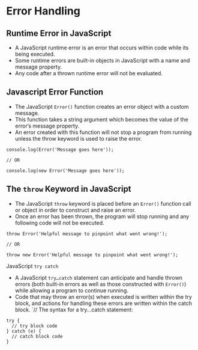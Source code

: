 # Error Handling
## Runtime Error in JavaScript
- A JavaScript runtime error is an error that occurs within code while its being executed. 
- Some runtime errors are built-in objects in JavaScript with a name and message property. 
- Any code after a thrown runtime error will not be evaluated.

## Javascript Error Function
- The JavaScript `Error()` function creates an error object with a custom message. 
- This function takes a string argument which becomes the value of the error’s message property. 
- An error created with this function will not stop a program from running unless the throw keyword is used to raise the error.

```
console.log(Error('Message goes here'));

// OR

console.log(new Error('Message goes here'));
```

## The `throw` Keyword in JavaScript
- The JavaScript `throw` keyword is placed before an `Error()` function call or object in order to construct and raise an error. 
- Once an error has been thrown, the program will stop running and any following code will not be executed.

```
throw Error('Helpful message to pinpoint what went wrong!');

// OR

throw new Error('Helpful message to pinpoint what went wrong!');
```

JavaScript `try catch`
- A JavaScript `try…catch` statement can anticipate and handle thrown errors (both built-in errors as well as those constructed with `Error()`) while allowing a program to continue running. 
- Code that may throw an error(s) when executed is written within the try block, and actions for handling these errors are written within the catch block.
`// The syntax for a try...catch statement:

```
try {
  // try block code
} catch (e) {
  // catch block code
}
```


